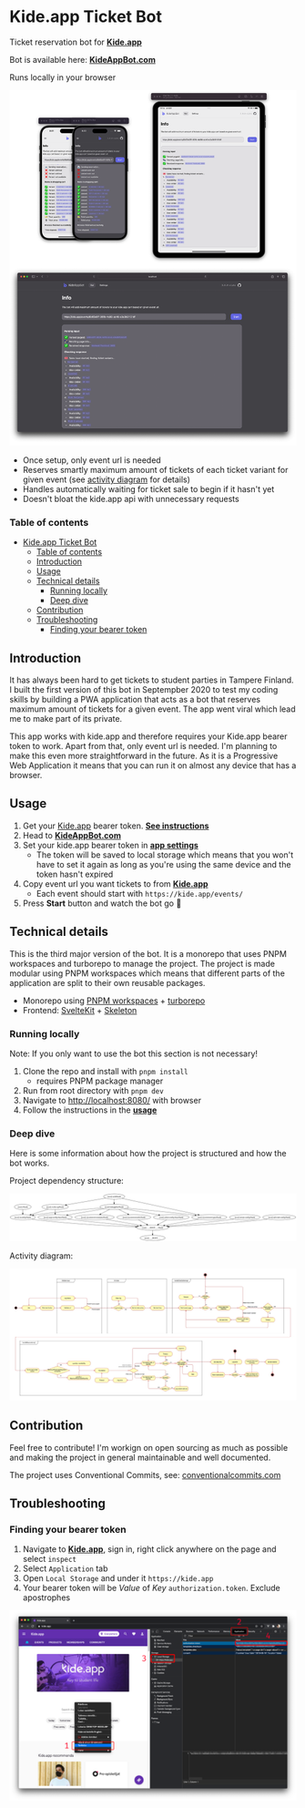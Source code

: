 # Kide.app Ticket Bot

Ticket reservation bot for **[Kide.app](https://kide.app/)**

Bot is available here: **[KideAppBot.com](https://kideappbot.com)**

Runs locally in your browser

![app-presentation](/.github/images/app-presentation.png)

- Once setup, only event url is needed
- Reserves smartly maximum amount of tickets of each ticket variant for given event (see [activity diagram](#activity-diagram) for details)
- Handles automatically waiting for ticket sale to begin if it hasn't yet
- Doesn't bloat the kide.app api with unnecessary requests

### Table of contents

- [Kide.app Ticket Bot](#kideapp-ticket-bot)
  - [Table of contents](#table-of-contents)
  - [Introduction](#introduction)
  - [Usage](#usage)
  - [Technical details](#technical-details)
    - [Running locally](#running-locally)
    - [Deep dive](#deep-dive)
  - [Contribution](#contribution)
  - [Troubleshooting](#troubleshooting)
    - [Finding your bearer token](#finding-your-bearer-token)

## Introduction

It has always been hard to get tickets to student parties in Tampere Finland. I built the first version of this bot in Septempber 2020 to test my coding skills by building a PWA application that acts as a bot that reserves maximum amount of tickets for a given event. The app went viral which lead me to make part of its private.

This app works with kide.app and therefore requires your Kide.app bearer token to work. Apart from that, only event url is needed. I'm planning to make this even more straightforward in the future. As it is a Progressive Web Application it means that you can run it on almost any device that has a browser.

## Usage

1. Get your [Kide.app](https://kide.app) bearer token. **[See instructions](#finding-your-bearer-token)**
2. Head to **[KideAppBot.com](https://kideappbot.com)**
3. Set your kide.app bearer token in **[app settings](https://kideappbot.com/settings)**
   - The token will be saved to local storage which means that you won't have to set it again as long as you're using the same device and the token hasn't expired
4. Copy event url you want tickets to from **[Kide.app](https://kide.app/events)**
   - Each event should start with `https://kide.app/events/`
5. Press **Start** button and watch the bot go 💨

## Technical details

This is the third major version of the bot. It is a monorepo that uses PNPM workspaces and turborepo to manage the project. The project is made modular using PNPM workspaces which means that different parts of the application are split to their own reusable packages.

- Monorepo using [PNPM workspaces](https://pnpm.io/workspaces) + [turborepo](https://turbo.build/repo/docs/reference/command-line-reference)
- Frontend: [SvelteKit](https://kit.svelte.dev/) + [Skeleton](https://www.skeleton.dev/)

### Running locally

Note: If you only want to use the bot this section is not necessary!

1. Clone the repo and install with `pnpm install`
   - requires PNPM package manager
2. Run from root directory with `pnpm dev`
3. Navigate to <http://localhost:8080/> with browser
4. Follow the instructions in the **[usage](#usage)**

### Deep dive

Here is some information about how the project is structured and how the bot works.

Project dependency structure:

![Project dependency graph](/.github/images/project-graph.png)

Activity diagram:

![Bot activity diagram](/.github/images/botactivitydiagram.jpg)

## Contribution

Feel free to contribute! I'm workign on open sourcing as much as possible and making the project in general maintainable and well documented.

The project uses Conventional Commits, see: [conventionalcommits.com](https://www.conventionalcommits.org/en/v1.0.0/)

## Troubleshooting

### Finding your bearer token

1. Navigate to **[Kide.app](https://kide.app)**, sign in, right click anywhere on the page and select `inspect`
2. Select `Application` tab
3. Open `Local Storage` and under it `https://kide.app`
4. Your bearer token will be _Value_ of _Key_ `authorization.token`. Exclude apostrophes

![Bearer token steps](/.github/images/bearertoken.png)
